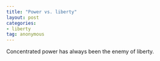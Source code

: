 ```yaml
---
title: "Power vs. liberty"
layout: post
categories:
- liberty
tag: anonymous
---
```


Concentrated power has always been the enemy of liberty.
